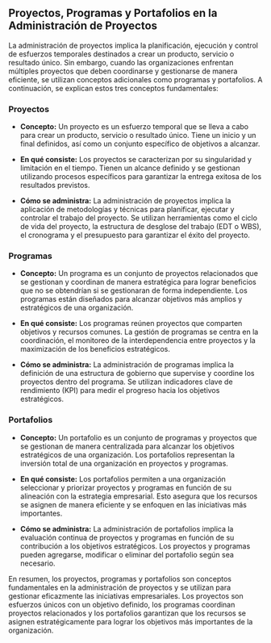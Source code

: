 ## Proyectos, Programas y Portafolios en la Administración de Proyectos

La administración de proyectos implica la planificación, ejecución y control de esfuerzos temporales destinados a crear un producto, servicio o resultado único. Sin embargo, cuando las organizaciones enfrentan múltiples proyectos que deben coordinarse y gestionarse de manera eficiente, se utilizan conceptos adicionales como programas y portafolios. A continuación, se explican estos tres conceptos fundamentales:

### Proyectos

- **Concepto:** Un proyecto es un esfuerzo temporal que se lleva a cabo para crear un producto, servicio o resultado único. Tiene un inicio y un final definidos, así como un conjunto específico de objetivos a alcanzar.

- **En qué consiste:** Los proyectos se caracterizan por su singularidad y limitación en el tiempo. Tienen un alcance definido y se gestionan utilizando procesos específicos para garantizar la entrega exitosa de los resultados previstos.

- **Cómo se administra:** La administración de proyectos implica la aplicación de metodologías y técnicas para planificar, ejecutar y controlar el trabajo del proyecto. Se utilizan herramientas como el ciclo de vida del proyecto, la estructura de desglose del trabajo (EDT o WBS), el cronograma y el presupuesto para garantizar el éxito del proyecto.

### Programas

- **Concepto:** Un programa es un conjunto de proyectos relacionados que se gestionan y coordinan de manera estratégica para lograr beneficios que no se obtendrían si se gestionaran de forma independiente. Los programas están diseñados para alcanzar objetivos más amplios y estratégicos de una organización.

- **En qué consiste:** Los programas reúnen proyectos que comparten objetivos y recursos comunes. La gestión de programas se centra en la coordinación, el monitoreo de la interdependencia entre proyectos y la maximización de los beneficios estratégicos.

- **Cómo se administra:** La administración de programas implica la definición de una estructura de gobierno que supervise y coordine los proyectos dentro del programa. Se utilizan indicadores clave de rendimiento (KPI) para medir el progreso hacia los objetivos estratégicos.

### Portafolios

- **Concepto:** Un portafolio es un conjunto de programas y proyectos que se gestionan de manera centralizada para alcanzar los objetivos estratégicos de una organización. Los portafolios representan la inversión total de una organización en proyectos y programas.

- **En qué consiste:** Los portafolios permiten a una organización seleccionar y priorizar proyectos y programas en función de su alineación con la estrategia empresarial. Esto asegura que los recursos se asignen de manera eficiente y se enfoquen en las iniciativas más importantes.

- **Cómo se administra:** La administración de portafolios implica la evaluación continua de proyectos y programas en función de su contribución a los objetivos estratégicos. Los proyectos y programas pueden agregarse, modificar o eliminar del portafolio según sea necesario.

En resumen, los proyectos, programas y portafolios son conceptos fundamentales en la administración de proyectos y se utilizan para gestionar eficazmente las iniciativas empresariales. Los proyectos son esfuerzos únicos con un objetivo definido, los programas coordinan proyectos relacionados y los portafolios garantizan que los recursos se asignen estratégicamente para lograr los objetivos más importantes de la organización.
